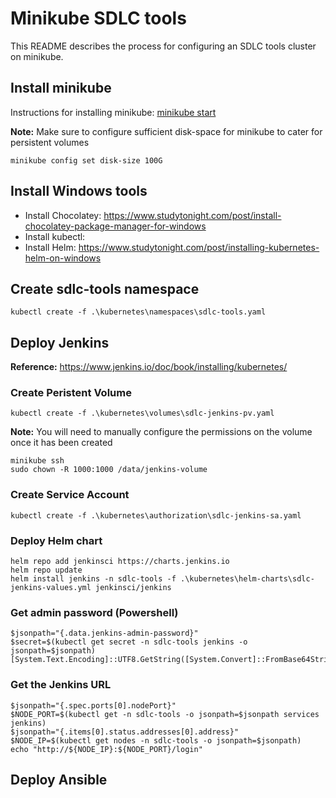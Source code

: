 # Minikube SDLC tools
This README describes the process for configuring an SDLC tools cluster on minikube.

## Install minikube

Instructions for installing minikube: [minikube start](https://minikube.sigs.k8s.io/docs/start/)

**Note:** Make sure to configure sufficient disk-space for minikube to cater for persistent volumes
```
minikube config set disk-size 100G
```

## Install Windows tools
- Install Chocolatey: https://www.studytonight.com/post/install-chocolatey-package-manager-for-windows
- Install kubectl: 
- Install Helm: https://www.studytonight.com/post/installing-kubernetes-helm-on-windows

## Create sdlc-tools namespace
```
kubectl create -f .\kubernetes\namespaces\sdlc-tools.yaml
```

## Deploy Jenkins

**Reference:** https://www.jenkins.io/doc/book/installing/kubernetes/

### Create Peristent Volume
```
kubectl create -f .\kubernetes\volumes\sdlc-jenkins-pv.yaml
```

**Note:** You will need to manually configure the permissions on the volume once it has been created
```
minikube ssh
sudo chown -R 1000:1000 /data/jenkins-volume
```


### Create Service Account
```
kubectl create -f .\kubernetes\authorization\sdlc-jenkins-sa.yaml
```

### Deploy Helm chart
```
helm repo add jenkinsci https://charts.jenkins.io
helm repo update 
helm install jenkins -n sdlc-tools -f .\kubernetes\helm-charts\sdlc-jenkins-values.yml jenkinsci/jenkins
```

### Get admin password (Powershell)
```
$jsonpath="{.data.jenkins-admin-password}"
$secret=$(kubectl get secret -n sdlc-tools jenkins -o jsonpath=$jsonpath)
[System.Text.Encoding]::UTF8.GetString([System.Convert]::FromBase64String($secret))
```

### Get the Jenkins URL
```
$jsonpath="{.spec.ports[0].nodePort}"
$NODE_PORT=$(kubectl get -n sdlc-tools -o jsonpath=$jsonpath services jenkins)
$jsonpath="{.items[0].status.addresses[0].address}"
$NODE_IP=$(kubectl get nodes -n sdlc-tools -o jsonpath=$jsonpath)
echo "http://${NODE_IP}:${NODE_PORT}/login"
```

## Deploy Ansible